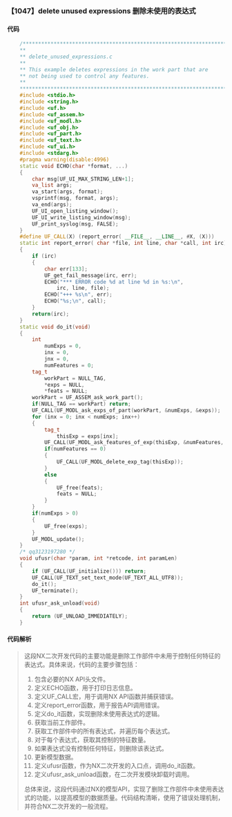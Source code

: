 ### 【1047】delete unused expressions 删除未使用的表达式

#### 代码

```cpp
    /*****************************************************************************  
    **  
    ** delete_unused_expressions.c  
    **  
    ** This example deletes expressions in the work part that are   
    ** not being used to control any features.  
    **  
    *****************************************************************************/  
    #include <stdio.h>  
    #include <string.h>  
    #include <uf.h>  
    #include <uf_assem.h>  
    #include <uf_modl.h>  
    #include <uf_obj.h>  
    #include <uf_part.h>  
    #include <uf_text.h>  
    #include <uf_ui.h>  
    #include <stdarg.h>  
    #pragma warning(disable:4996)  
    static void ECHO(char *format, ...)  
    {  
        char msg[UF_UI_MAX_STRING_LEN+1];  
        va_list args;  
        va_start(args, format);  
        vsprintf(msg, format, args);  
        va_end(args);  
        UF_UI_open_listing_window();  
        UF_UI_write_listing_window(msg);  
        UF_print_syslog(msg, FALSE);  
    }  
    #define UF_CALL(X) (report_error( __FILE__, __LINE__, #X, (X)))  
    static int report_error( char *file, int line, char *call, int irc)  
    {  
        if (irc)  
        {  
            char err[133];  
            UF_get_fail_message(irc, err);  
            ECHO("*** ERROR code %d at line %d in %s:\n",  
                irc, line, file);  
            ECHO("+++ %s\n", err);  
            ECHO("%s;\n", call);  
        }  
        return(irc);  
    }  
    static void do_it(void)  
    {  
        int  
            numExps = 0,  
            inx = 0,  
            jnx = 0,  
            numFeatures = 0;  
        tag_t  
            workPart = NULL_TAG,  
            *exps = NULL,  
            *feats = NULL;  
        workPart = UF_ASSEM_ask_work_part();  
        if(NULL_TAG == workPart) return;  
        UF_CALL(UF_MODL_ask_exps_of_part(workPart, &numExps, &exps));  
        for (inx = 0; inx < numExps; inx++)  
        {  
            tag_t  
                thisExp = exps[inx];  
            UF_CALL(UF_MODL_ask_features_of_exp(thisExp, &numFeatures, &feats));  
            if(numFeatures == 0)  
            {  
                UF_CALL(UF_MODL_delete_exp_tag(thisExp));  
            }  
            else  
            {  
                UF_free(feats);  
                feats = NULL;  
            }  
        }  
        if(numExps > 0)  
        {  
            UF_free(exps);  
        }  
        UF_MODL_update();  
    }  
    /* qq3123197280 */  
    void ufusr(char *param, int *retcode, int paramLen)  
    {  
        if (UF_CALL(UF_initialize())) return;  
        UF_CALL(UF_TEXT_set_text_mode(UF_TEXT_ALL_UTF8));  
        do_it();  
        UF_terminate();  
    }  
    int ufusr_ask_unload(void)  
    {  
        return (UF_UNLOAD_IMMEDIATELY);  
    }

```

#### 代码解析

> 这段NX二次开发代码的主要功能是删除工作部件中未用于控制任何特征的表达式。具体来说，代码的主要步骤包括：
>
> 1. 包含必要的NX API头文件。
> 2. 定义ECHO函数，用于打印日志信息。
> 3. 定义UF_CALL宏，用于调用NX API函数并捕获错误。
> 4. 定义report_error函数，用于报告API调用错误。
> 5. 定义do_it函数，实现删除未使用表达式的逻辑。
> 6. 获取当前工作部件。
> 7. 获取工作部件中的所有表达式，并遍历每个表达式。
> 8. 对于每个表达式，获取其控制的特征数量。
> 9. 如果表达式没有控制任何特征，则删除该表达式。
> 10. 更新模型数据。
> 11. 定义ufusr函数，作为NX二次开发的入口点，调用do_it函数。
> 12. 定义ufusr_ask_unload函数，在二次开发模块卸载时调用。
>
> 总体来说，这段代码通过NX的模型API，实现了删除工作部件中未使用表达式的功能，以提高模型的数据质量。代码结构清晰，使用了错误处理机制，并符合NX二次开发的一般流程。
>
